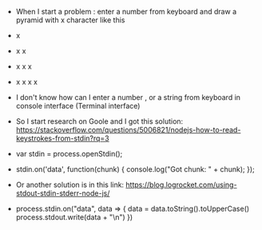 - When I start a problem : enter a number from keyboard and draw a pyramid with x character like this
- x
- x x
- x x x
- x x x x
- I don't know how can I enter a number , or a string from keyboard in console interface (Terminal interface)
- So I start research on Goole and I got this solution: https://stackoverflow.com/questions/5006821/nodejs-how-to-read-keystrokes-from-stdin?rq=3

- var stdin = process.openStdin();
- stdin.on('data', function(chunk) { console.log("Got chunk: " + chunk); });

- Or another solution is in this link: https://blog.logrocket.com/using-stdout-stdin-stderr-node-js/

- process.stdin.on("data", data => {
    data = data.toString().toUpperCase()
    process.stdout.write(data + "\n")
})

